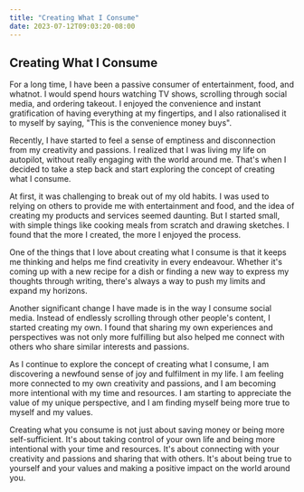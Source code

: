 ```yaml
---
title: "Creating What I Consume"
date: 2023-07-12T09:03:20-08:00
---
```


## Creating What I Consume

For a long time, I have been a passive consumer of entertainment, food, and whatnot. I would spend hours watching TV shows, scrolling through social media, and ordering takeout. I enjoyed the convenience and instant gratification of having everything at my fingertips, and I also rationalised it to myself by saying, "This is the convenience money buys".

Recently, I have started to feel a sense of emptiness and disconnection from my creativity and passions. I realized that I was living my life on autopilot, without really engaging with the world around me. That's when I decided to take a step back and start exploring the concept of creating what I consume.

At first, it was challenging to break out of my old habits. I was used to relying on others to provide me with entertainment and food, and the idea of creating my products and services seemed daunting. But I started small, with simple things like cooking meals from scratch and drawing sketches. I found that the more I created, the more I enjoyed the process.

One of the things that I love about creating what I consume is that it keeps me thinking and helps me find creativity in every endeavour. Whether it's coming up with a new recipe for a dish or finding a new way to express my thoughts through writing, there's always a way to push my limits and expand my horizons.

Another significant change I have made is in the way I consume social media. Instead of endlessly scrolling through other people's content, I started creating my own. I found that sharing my own experiences and perspectives was not only more fulfilling but also helped me connect with others who share similar interests and passions.

As I continue to explore the concept of creating what I consume, I am discovering a newfound sense of joy and fulfilment in my life. I am feeling more connected to my own creativity and passions, and I am becoming more intentional with my time and resources. I am starting to appreciate the value of my unique perspective, and I am finding myself being more true to myself and my values.

Creating what you consume is not just about saving money or being more self-sufficient. It's about taking control of your own life and being more intentional with your time and resources. It's about connecting with your creativity and passions and sharing that with others. It's about being true to yourself and your values and making a positive impact on the world around you.
